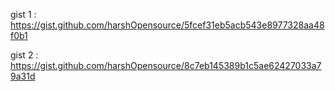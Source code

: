 gist 1 : https://gist.github.com/harshOpensource/5fcef31eb5acb543e8977328aa48f0b1

gist 2 : https://gist.github.com/harshOpensource/8c7eb145389b1c5ae62427033a79a31d

